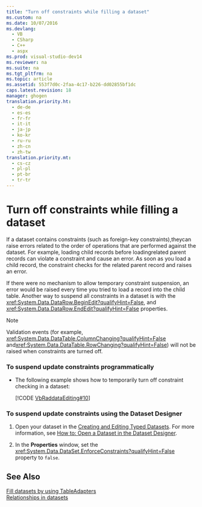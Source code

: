 ```yaml
---
title: "Turn off constraints while filling a dataset"
ms.custom: na
ms.date: 10/07/2016
ms.devlang: 
  - VB
  - CSharp
  - C++
  - aspx
ms.prod: visual-studio-dev14
ms.reviewer: na
ms.suite: na
ms.tgt_pltfrm: na
ms.topic: article
ms.assetid: 553f7d0c-2faa-4c17-b226-dd02855bf1dc
caps.latest.revision: 18
manager: ghogen
translation.priority.ht: 
  - de-de
  - es-es
  - fr-fr
  - it-it
  - ja-jp
  - ko-kr
  - ru-ru
  - zh-cn
  - zh-tw
translation.priority.mt: 
  - cs-cz
  - pl-pl
  - pt-br
  - tr-tr
---
```

# Turn off constraints while filling a dataset
If a dataset contains constraints (such as foreign-key constraints),theycan raise errors  related to the order of operations that are performed against the dataset. For example, loading child records before loadingrelated parent records can violate a constraint and cause an error. As soon as you load a child record, the constraint checks for the related parent record and raises an error.  
  
 If there were no mechanism to allow temporary constraint suspension, an error would be raised every time you tried to load a record into the child table. Another way to suspend all constraints in a dataset is with the <xref:System.Data.DataRow.BeginEdit?qualifyHint=False>, and <xref:System.Data.DataRow.EndEdit?qualifyHint=False> properties.  
  
> [!NOTE]
>  Validation events (for example, <xref:System.Data.DataTable.ColumnChanging?qualifyHint=False> and<xref:System.Data.DataTable.RowChanging?qualifyHint=False>) will not be raised when constraints are turned off.  
  
### To suspend update constraints programmatically  
  
-   The following example shows how to temporarily turn off constraint checking in a dataset:  
  
     [!CODE [VbRaddataEditing#10](../CodeSnippet/VS_Snippets_VBCSharp/VbRaddataEditing#10)]  
  
### To suspend update constraints using the Dataset Designer  
  
1.  Open your dataset in the [Creating and Editing Typed Datasets](../VS_raddata/Creating-and-Editing-Typed-Datasets.md). For more information, see [How to: Open a Dataset in the Dataset Designer](../Topic/How%20to:%20Open%20a%20Dataset%20in%20the%20Dataset%20Designer.md).  
  
2.  In the **Properties** window, set the <xref:System.Data.DataSet.EnforceConstraints?qualifyHint=False> property to `false`.  
  
## See Also  
 [Fill datasets by using TableAdapters](../VS_raddata/Fill-datasets-by-using-TableAdapters.md)   
 [Relationships in datasets](../VS_raddata/Relationships-in-datasets.md)